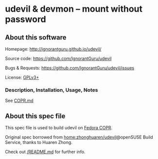 # udevil & devmon – mount without password #

## About this software ##

Homepage: <http://ignorantguru.github.io/udevil/>

Source code: <https://github.com/IgnorantGuru/udevil>

Bugs & Requests: <https://github.com/IgnorantGuru/udevil/issues>

License: [GPLv3+]

### Description, Installation, Usage, Notes ###

See [COPR.md]

## About this spec file ##

This spec file is used to build udevil on [Fedora COPR](https://copr.fedoraproject.org/coprs/username/udevil/).

Original spec borrowed from [home:zhonghuaren/udevil](https://build.opensuse.org/package/show/home:zhonghuaren/udevil)@openSUSE Build Service, thanks to Huaren Zhong.

Check out [/README.md](/README.md) for further info.

[GPLv3+]: http://www.gnu.org/licenses/gpl-3.0.html
[COPR.md]: COPR.md
